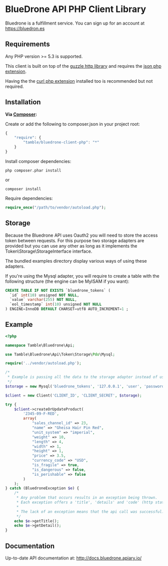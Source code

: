 # BlueDrone API PHP Client Library

Bluedrone is a fulfillment service. You can sign up for an account at https://bluedron.es

Requirements
------------

Any PHP version >= 5.3 is supported.

This client is built on top of the [guzzle http library](http://guzzle.readthedocs.org/en/latest/)
and requires the [json php extension](http://php.net/manual/en/book.json.php).

Having the the [curl php extension](http://php.net/manual/en/book.curl.php) installed too is recommended but not required.


Installation
------------

**Via [Composer](http://getcomposer.org/):**

Create or add the following to composer.json in your project root:
```javascript
{
    "require": {
        "tamble/bluedrone-client-php": "*"
    }
}
```

Install composer dependencies:
```shell
php composer.phar install
```
or
```shell
composer install
```

Require dependencies:
```php
require_once("/path/to/vendor/autoload.php");
```

Storage
-------

Because the Bluedrone API uses Oauth2 you will need to store the access token between requests.
For this purpose two storage adapters are provided but you can use any other as long
as it implements the Token\Storage\StorageInterface interface.

The bundled examples directory display various ways of using these adapters.

If you're using the Mysql adapter, you will require to create a table with the following structure
(the engine can be MyISAM if you want):

```sql
CREATE TABLE IF NOT EXISTS `bluedrone_tokens` (
  `id` int(10) unsigned NOT NULL,
  `value` varchar(255) NOT NULL,
  `eol_timestamp` int(10) unsigned NOT NULL
) ENGINE=InnoDB DEFAULT CHARSET=utf8 AUTO_INCREMENT=1 ;
```

Example
-------

```php
<?php

namespace Tamble\Bluedrone\Api;

use Tamble\Bluedrone\Api\Token\Storage\Pdo\Mysql;

require('../vendor/autoload.php');

/*
 * Example is passing all the data to the storage adapter instead of using a PDO instance
 */
$storage = new Mysql('bluedrone_tokens', '127.0.0.1', 'user', 'password', 'database');

$client = new Client('CLIENT_ID', 'CLIENT_SECRET', $storage);

try {
    $client->createOrUpdateProduct(
        '2345-09-F-RED',
        array(
            "sales_channel_id" => 23,
            "name" => "Gheisa Hair Pin Red",
            "unit_system" => "imperial",
            "weight" => 10,
            "length" => 4,
            "width" => 1,
            "height" => 1,
            "price" => 3.5,
            "currency_code" => "USD",
            "is_fragile" => true,
            "is_dangerous" => false,
            "is_perishable" => false
        )
    );
} catch (BluedroneException $e) {
    /*
     * Any problem that occurs results in an exception being thrown.
     * Each exception offers a 'title', 'details' and 'code' (http status code)
     *
     * The lack of an exception means that the api call was successful.
     */
    echo $e->getTitle();
    echo $e->getDetail();
}
```

Documentation
-------------

Up-to-date API documentation at: http://docs.bluedrone.apiary.io/

